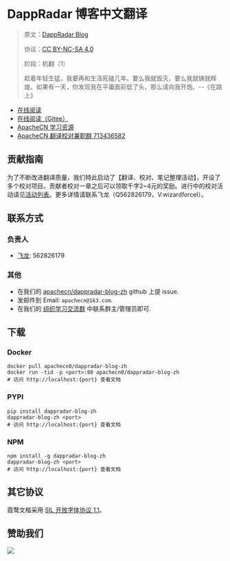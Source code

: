 <!--
    需要填充的占位符：
    
    README.md
    
        DappRadar 博客中文翻译：文档中文名
        DappRadar Blog：文档英文名
        https://dappradar.com/blog/：文档原始链接
        drdr：域名前缀
        飞龙：负责人名称
        wizardforcel：负责人 Github 用户名
        562826179：负责人 QQ
        dappradar-blog-zh：ApacheCN 的 Github 仓库名称
        dappradar-blog-zh：DockerHub 仓库名称
        dappradar-blog-zh：PYPI 包名称
        dappradar-blog-zh：NPM 包名称
    
    CNAME
    
        drdr：域名前缀

    index.html
    
        DappRadar 博客中文翻译：文档中文名
        rgb(0, 108, 255)：显示颜色
        dappradar-blog-zh：ApacheCN 的 Github 仓库名称

    asset/docsify-apachecn-footer.js
    
        dappradar-blog-zh：ApacheCN 的 Github 仓库名称
-->

# DappRadar 博客中文翻译

> 原文：[DappRadar Blog](https://dappradar.com/blog/)
> 
> 协议：[CC BY-NC-SA 4.0](http://creativecommons.org/licenses/by-nc-sa/4.0/)
> 
> 阶段：机翻（1）
> 
> 趁着年轻生猛，我要再和生活死磕几年。要么我就毁灭，要么我就铸就辉煌。如果有一天，你发现我在平庸面前低了头，那么请向我开炮。--《在路上》

* [在线阅读](https://drdr.apachecn.org)
* [在线阅读（Gitee）](https://apachecn.gitee.io/doc-template/)
* [ApacheCN 学习资源](http://docs.apachecn.org/)
* [ApacheCN 翻译校对兼职群 713436582](https://jq.qq.com/?_wv=1027&k=VSNtgpjb)

## 贡献指南

为了不断改进翻译质量，我们特此启动了【翻译、校对、笔记整理活动】，开设了多个校对项目。贡献者校对一章之后可以领取千字2\~4元的奖励。进行中的校对活动请见[活动列表](https://home.apachecn.org/#/docs/activity/docs-activity)。更多详情请联系飞龙（Q562826179，V:wizardforcel）。

## 联系方式

### 负责人

* [飞龙](https://github.com/wizardforcel): 562826179

### 其他

*   在我们的 [apachecn/dappradar-blog-zh](https://github.com/apachecn/dappradar-blog-zh) github 上提 issue.
*   发邮件到 Email: `apachecn@163.com`.
*   在我们的 [组织学习交流群](https://www.apachecn.org/#/docs/join) 中联系群主/管理员即可.

## 下载

### Docker

```
docker pull apachecn0/dappradar-blog-zh
docker run -tid -p <port>:80 apachecn0/dappradar-blog-zh
# 访问 http://localhost:{port} 查看文档
```

### PYPI

```
pip install dappradar-blog-zh
dappradar-blog-zh <port>
# 访问 http://localhost:{port} 查看文档
```

### NPM

```
npm install -g dappradar-blog-zh
dappradar-blog-zh <port>
# 访问 http://localhost:{port} 查看文档
```

## 其它协议

霞鹜文楷采用 [SIL 开放字体协议 1.1](https://github.com/lxgw/LxgwWenKai/blob/main/SIL_Open_Font_License_1.1.txt)。

## 赞助我们

![](http://data.apachecn.org/img/about/donate.jpg)
